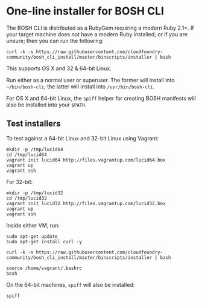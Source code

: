 One-line installer for BOSH CLI
===============================

The BOSH CLI is distributed as a RubyGem requiring a modern Ruby 2.1+. If your target machine does not have a modern Ruby installed; or if you are unsure; then you can run the following:

```
curl -k -s https://raw.githubusercontent.com/cloudfoundry-community/bosh_cli_install/master/binscripts/installer | bash
```

This supports OS X and 32 & 64-bit Linux.

Run either as a normal user or superuser. The former will install into `~/bin/bosh-cli`; the latter will install into `/usr/bin/bosh-cli`.

For OS X and 64-bit Linux, the `spiff` helper for creating BOSH manifests will also be installed into your `$PATH`.

Test installers
---------------

To test against a 64-bit Linux and 32-bit Linux using Vagrant:

```
mkdir -p /tmp/lucid64
cd /tmp/lucid64
vagrant init lucid64 http://files.vagrantup.com/lucid64.box
vagrant up
vagrant ssh
```

For 32-bit:

```
mkdir -p /tmp/lucid32
cd /tmp/lucid32
vagrant init lucid32 http://files.vagrantup.com/lucid32.box
vagrant up
vagrant ssh
```

Inside either VM, run:

```
sudo apt-get update
sudo apt-get install curl -y

curl -k -s https://raw.githubusercontent.com/cloudfoundry-community/bosh_cli_install/master/binscripts/installer | bash

source /home/vagrant/.bashrc
bosh
```

On the 64-bit machines, `spiff` will also be installed:

```
spiff
```
